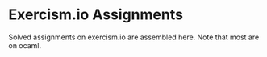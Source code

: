 # Exercism.io Assignments

Solved assignments on exercism.io are assembled here.
Note that most are on ocaml.
